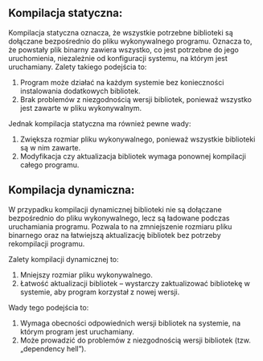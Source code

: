 ## Kompilacja statyczna:
Kompilacja statyczna oznacza, że wszystkie potrzebne biblioteki są dołączane bezpośrednio do pliku wykonywalnego programu. Oznacza to, że powstały plik binarny zawiera wszystko, co jest potrzebne do jego uruchomienia, niezależnie od konfiguracji systemu, na którym jest uruchamiany. Zalety takiego podejścia to:
1. Program może działać na każdym systemie bez konieczności instalowania dodatkowych bibliotek.
2. Brak problemów z niezgodnością wersji bibliotek, ponieważ wszystko jest zawarte w pliku wykonywalnym.

Jednak kompilacja statyczna ma również pewne wady:
1. Zwiększa rozmiar pliku wykonywalnego, ponieważ wszystkie biblioteki są w nim zawarte.
2. Modyfikacja czy aktualizacja bibliotek wymaga ponownej kompilacji całego programu.


## Kompilacja dynamiczna:
W przypadku kompilacji dynamicznej biblioteki nie są dołączane bezpośrednio do pliku wykonywalnego, lecz są ładowane podczas uruchamiania programu. Pozwala to na zmniejszenie rozmiaru pliku binarnego oraz na łatwiejszą aktualizację bibliotek bez potrzeby rekompilacji programu.

Zalety kompilacji dynamicznej to:
1. Mniejszy rozmiar pliku wykonywalnego.
2. Łatwość aktualizacji bibliotek – wystarczy zaktualizować bibliotekę w systemie, aby program korzystał z nowej wersji.

Wady tego podejścia to:
1. Wymaga obecności odpowiednich wersji bibliotek na systemie, na którym program jest uruchamiany.
2. Może prowadzić do problemów z niezgodnością wersji bibliotek (tzw. „dependency hell”).
